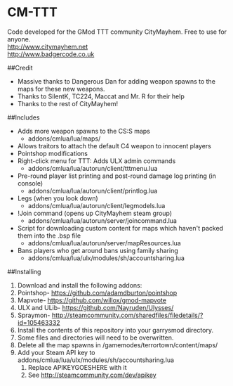 CM-TTT
======

Code developed for the GMod TTT community CityMayhem. Free to use for anyone.  
http://www.citymayhem.net  
http://www.badgercode.co.uk  

##Credit
* Massive thanks to Dangerous Dan for adding weapon spawns to the maps for these new weapons.  
* Thanks to SilentK, TC224, Maccat and Mr. R for their help
* Thanks to the rest of CityMayhem!


##Includes
* Adds more weapon spawns to the CS:S maps
	* addons/cmlua/lua/maps/
* Allows traitors to attach the default C4 weapon to innocent players
* Pointshop modifications
* Right-click menu for TTT: Adds ULX admin commands
  * addons/cmlua/lua/autorun/client/tttmenu.lua
* Pre-round player list printing and post-round damage log printing (in console)
  * addons/cmlua/lua/autorun/client/printlog.lua
* Legs (when you look down)
  * addons/cmlua/lua/autorun/client/legmodels.lua
* !Join command (opens up CityMayhem steam group)
  * addons/cmlua/lua/autorun/server/joincommand.lua
* Script for downloading custom content for maps which haven't packed them into the .bsp file 
  * addons/cmlua/lua/autorun/server/mapResources.lua
* Bans players who get around bans using family sharing
  * addons/cmlua/lua/ulx/modules/sh/accountsharing.lua


##Installing
1. Download and install the following addons:
  1. Pointshop- https://github.com/adamdburton/pointshop
  2. Mapvote- https://github.com/willox/gmod-mapvote
  3. ULX and ULib- https://github.com/Nayruden/Ulysses/
  4. Spraymon- http://steamcommunity.com/sharedfiles/filedetails/?id=105463332
2. Install the contents of this repository into your garrysmod directory.
  1. Some files and directories will need to be overwritten.
3. Delete all the map spawns in /gamemodes/terrortown/content/maps/
4. Add your Steam API key to addons/cmlua/lua/ulx/modules/sh/accountsharing.lua
	1. Replace APIKEYGOESHERE with it
	2. See http://steamcommunity.com/dev/apikey